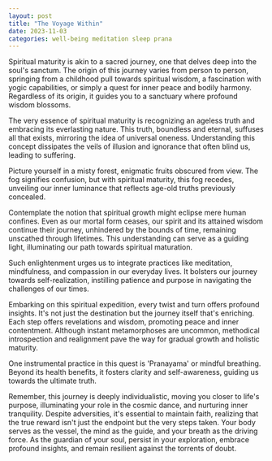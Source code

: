 ```yaml
---
layout: post
title: "The Voyage Within"
date: 2023-11-03
categories: well-being meditation sleep prana
---
```


Spiritual maturity is akin to a sacred journey, one that delves deep into the soul's sanctum. The origin of this journey varies from person to person, springing from a childhood pull towards spiritual wisdom, a fascination with yogic capabilities, or simply a quest for inner peace and bodily harmony. Regardless of its origin, it guides you to a sanctuary where profound wisdom blossoms.

The very essence of spiritual maturity is recognizing an ageless truth and embracing its everlasting nature. This truth, boundless and eternal, suffuses all that exists, mirroring the idea of universal oneness. Understanding this concept dissipates the veils of illusion and ignorance that often blind us, leading to suffering.

Picture yourself in a misty forest, enigmatic fruits obscured from view. The fog signifies confusion, but with spiritual maturity, this fog recedes, unveiling our inner luminance that reflects age-old truths previously concealed. 

Contemplate the notion that spiritual growth might eclipse mere human confines. Even as our mortal form ceases, our spirit and its attained wisdom continue their journey, unhindered by the bounds of time, remaining unscathed through lifetimes. This understanding can serve as a guiding light, illuminating our path towards spiritual maturation.

Such enlightenment urges us to integrate practices like meditation, mindfulness, and compassion in our everyday lives. It bolsters our journey towards self-realization, instilling patience and purpose in navigating the challenges of our times.

Embarking on this spiritual expedition, every twist and turn offers profound insights. It's not just the destination but the journey itself that's enriching. Each step offers revelations and wisdom, promoting peace and inner contentment. Although instant metamorphoses are uncommon, methodical introspection and realignment pave the way for gradual growth and holistic maturity.

One instrumental practice in this quest is 'Pranayama' or mindful breathing. Beyond its health benefits, it fosters clarity and self-awareness, guiding us towards the ultimate truth.

Remember, this journey is deeply individualistic, moving you closer to life's purpose, illuminating your role in the cosmic dance, and nurturing inner tranquility. Despite adversities, it's essential to maintain faith, realizing that the true reward isn't just the endpoint but the very steps taken. Your body serves as the vessel, the mind as the guide, and your breath as the driving force. As the guardian of your soul, persist in your exploration, embrace profound insights, and remain resilient against the torrents of doubt.
